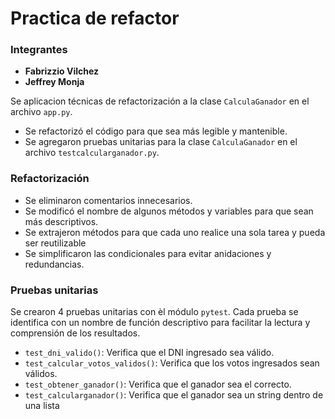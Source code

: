 # Practica de refactor

### Integrantes

+ **Fabrizzio Vilchez**
+ **Jeffrey Monja**

Se aplicacion técnicas de refactorización a la clase `CalculaGanador` en el archivo `app.py`.

+ Se refactorizó el código para que sea más legible y mantenible.
+ Se agregaron pruebas unitarias para la clase `CalculaGanador` en el archivo `testcalcularganador.py`.

### Refactorización

+ Se eliminaron comentarios innecesarios.
+ Se modificó el nombre de algunos métodos y variables para que sean más descriptivos.
+ Se extrajeron métodos para que cada uno realice una sola tarea y pueda ser reutilizable
+ Se simplificaron las condicionales para evitar anidaciones y redundancias.


### Pruebas unitarias

Se crearon 4 pruebas unitarias con èl módulo `pytest`. Cada prueba se identifica con un nombre de función descriptivo para facilitar la lectura y comprensión de los resultados.

+ ``test_dni_valido()``: Verifica que el DNI ingresado sea válido.
+ `test_calcular_votos_validos()`: Verifica que los votos ingresados sean válidos.
+ `test_obtener_ganador()`: Verifica que el ganador sea el correcto.
+ `test_calcularganador()`: Verifica que el ganador sea un string dentro de una lista

